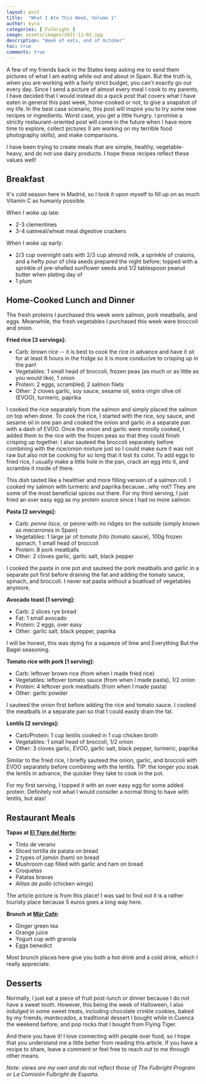 ```yaml
---
layout: post
title:  "What I Ate This Week, Volume 1"
author: kyra
categories: [ Fulbright ]
image: assets/images/2021-11-01.jpg
description: "Week of eats, end of October"
toc: true
comments: true
---
```


A few of my friends back in the States keep asking me to send them pictures of what I am eating while out and about in Spain. But the truth is, when you are working with a fairly strict budget, you can't exactly go out every day. Since I send a picture of almost every meal I cook to my parents, I have decided that I would instead do a quick post that covers what I have eaten in general this past week, home-cooked or not, to give a snapshot of my life. In the best case scenario, this post will inspire you to try some new recipes or ingredients. Worst case, you get a little hungry. I promise a strictly restaurant-oriented post will come in the future when I have more time to explore, collect pictures (I am working on my terrible food photography skills), and make comparisons.

I have been trying to create meals that are simple, healthy, vegetable-heavy, and do not use dairy products. I hope these recipes reflect these values well!

## Breakfast

It's cold season here in Madrid, so I took it upon myself to fill up on as much Vitamin C as humanly possible.

When I woke up late:
- 2-3 clementines
- 3-4 oatmeal/wheat meal digestive crackers

When I woke up early:
- 2/3 cup overnight oats with 2/3 cup almond milk, a sprinkle of craisins, and a hefty pour of chia seeds prepared the night before; topped with a sprinkle of pre-shelled sunflower seeds and 1/2 tablespoon peanut butter when plating day of
- 1 plum

## Home-Cooked Lunch and Dinner

The fresh proteins I purchased this week were salmon, pork meatballs, and eggs. Meanwhile, the fresh vegetables I purchased this week were broccoli and onion.

**Fried rice [3 servings]:**
- Carb: brown rice -- it is best to cook the rice in advance and have it sit for at least 6 hours in the fridge so it is more conducive to crisping up in the pan!
- Vegetables: 1 small head of broccoli, frozen peas (as much or as little as you would like), 1 onion
- Protein: 2 eggs, scrambled; 2 salmon filets
- Other: 2 cloves garlic, soy sauce, sesame oil, extra virgin olive oil (EVOO), turmeric, paprika

I cooked the rice separately from the salmon and simply placed the salmon on top when done. To cook the rice, I started with the rice, soy sauce, and sesame oil in one pan and cooked the onion and garlic in a separate pan with a dash of EVOO. Once the onion and garlic were mostly cooked, I added them to the rice with the frozen peas so that they could finish crisping up together. I also sauteed the broccoli separately before combining with the rice/onion mixture just so I could make sure it was not raw but also not be cooking for so long that it lost its color. To add eggs to fried rice, I usually make a little hole in the pan, crack an egg into it, and scramble it inside of there.

This dish tasted like a healthier and more filling version of a salmon roll. I cooked my salmon with turmeric and paprika because...why not? They are some of the most beneficial spices out there. For my third serving, I just fried an over easy egg as my protein source since I had no more salmon.

**Pasta [2 servings]:**
- Carb: _penne lisce_, or penne with no ridges on the outside (simply known as _macarrones_ in Spain)
- Vegetables: 1 large jar of _tomate frito_ (tomato sauce), 100g frozen spinach, 1 small head of broccoli
- Protein: 8 pork meatballs
- Other: 2 cloves garlic, garlic salt, black pepper

I cooked the pasta in one pot and sauteed the pork meatballs and garlic in a separate pot first before draining the fat and adding the tomato sauce, spinach, and broccoli. I never eat pasta without a boatload of vegetables anymore.

**Avocado toast [1 serving]:**
- Carb: 2 slices rye bread
- Fat: 1 small avocado
- Protein: 2 eggs, over easy
- Other: garlic salt, black pepper, paprika

I will be honest, this was dying for a squeeze of lime and Everything But the Bagel seasoning.

**Tomato rice with pork [1 serving]:**
- Carb: leftover brown rice (from when I made fried rice)
- Vegetables: leftover tomato sauce (from when I made pasta), 1/2 onion
- Protein: 4 leftover pork meatballs (from when I made pasta)
- Other: garlic powder

I sauteed the onion first before adding the rice and tomato sauce. I cooked the meatballs in a separate pan so that I could easily drain the fat.

**Lentils [2 servings]:**
- Carb/Protein: 1 cup lentils cooked in 1 cup chicken broth
- Vegetables: 1 small head of broccoli, 1/2 onion
- Other: 3 cloves garlic, EVOO, garlic salt, black pepper, turmeric, paprika

Similar to the fried rice, I briefly sauteed the onion, garlic, and broccoli with EVOO separately before combining with the lentils. TIP: the longer you soak the lentils in advance, the quicker they take to cook in the pot. 

For my first serving, I topped it with an over easy egg for some added protein. Definitely not what I would consider a normal thing to have with lentils, but alas!

## Restaurant Meals

**Tapas at [El Tigre del Norte](https://www.tripadvisor.com/Restaurant_Review-g187514-d3752906-Reviews-El_Tigre_del_Norte-Madrid.html):**
- Tinto de verano
- Sliced tortilla de patata on bread
- 2 types of _jamón_ (ham) on bread
- Mushroom cap filled with garlic and ham on bread
- Croquetas
- Patatas bravas
- _Alitas de pollo_ (chicken wings)

The article picture is from this place! I was sad to find out it is a rather touristy place because 5 euros goes a long way here.

**Brunch at [Mür Café](http://murcafe.es/):**
- Ginger green tea
- Orange juice
- Yogurt cup with granola
- Eggs benedict

Most brunch places here give you both a hot drink and a cold drink, which I really appreciate.

## Desserts

Normally, I just eat a piece of fruit post-lunch or dinner because I do not have a sweet tooth. However, this being the week of Halloween, I also indulged in some sweet treats, including chocolate crinkle cookies, baked by my friends; _mantecados_, a traditional dessert I bought while in Cuenca the weekend before; and pop rocks that I bought from Flying Tiger.

And there you have it! I love connecting with people over food, so I hope that you understand me a little better from reading this article. If you have a recipe to share, leave a comment or feel free to reach out to me through other means.

_Note: views are my own and do not reflect those of The Fulbright Program or La Comisión Fulbright de España._
